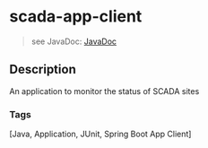 # scada-app-client
> see JavaDoc: [JavaDoc](docs/javadoc/index.html)

## Description
An application to monitor the status of SCADA sites

### Tags
[Java, Application, JUnit, Spring Boot App Client]
